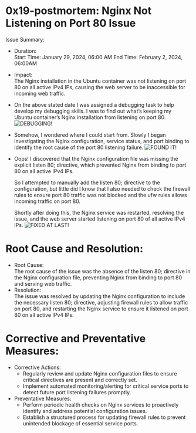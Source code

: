 # 0x19-postmortem: Nginx Not Listening on Port 80 Issue

Issue Summary:
- Duration:  
  Start Time: January 29, 2024, 06:00 AM 
  End Time: February 2, 2024, 06:00AM 
- Impact:  
  The Nginx installation in the Ubuntu container was not listening on port 80 on all active IPv4 IPs, causing the web server to be inaccessible for incoming web traffic.
 
- On the above stated date I was assigned a debugging task to help develop my debugging skills. I was to find out what’s keeping my Ubuntu container’s Nginx installation from listening on port 80.
![DEBUGGING!](assigned.jpg)

- Somehow, I wondered where I could start from. Slowly I began investigating the Nginx configuration, service status, and port binding to identify the root cause of the port 80 listening failure.
![FOUND IT!](found.jpg)
- Oops! I discovered that the Nginx configuration file was missing the explicit listen 80; directive, which prevented Nginx from binding to port 80 on all active IPv4 IPs.

  So I attempted to manually add the listen 80; directive to the configuration, but little did I know that I also needed to check the firewall rules to ensure port 80 traffic was not blocked and the ufw rules allows incoming traffic on port 80.

  Shortly after doing this, the Nginx service was restarted, resolving the issue, and the web server started listening on port 80 of all active IPv4 IPs.
![FIXED AT LAST!](fixed.jpg)
# Root Cause and Resolution:
- Root Cause:  
  The root cause of the issue was the absence of the listen 80; directive in the Nginx configuration file, preventing Nginx from binding to port 80 and serving web traffic.
- Resolution:  
  The issue was resolved by updating the Nginx configuration to include the necessary listen 80; directive, adjusting firewall rules to allow traffic on port 80, and restarting the Nginx service to ensure it listened on port 80 on all active IPv4 IPs.

# Corrective and Preventative Measures:
- Corrective Actions:
  - Regularly review and update Nginx configuration files to ensure critical directives are present and correctly set.
  - Implement automated monitoring/alerting for critical service ports to detect future port listening failures promptly.
- Preventative Measures:
  - Perform periodic health checks on Nginx services to proactively identify and address potential configuration issues.
  - Establish a structured process for updating firewall rules to prevent unintended blockage of essential service ports.